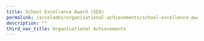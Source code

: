 ```yaml
---
title: School Excellence Award (SEA)
permalink: /accolades/organisational-achievements/school-excellence-award-sea/
description: ""
third_nav_title: Organisational Achievements
---
```


